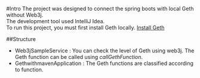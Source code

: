 #Intro
The project was designed to connect the spring boots with local Geth without Web3j.  
The development tool used IntelliJ Idea.  
To run this project, you must first install Geth locally. [Install Geth](https://github.com/ethereum/go-ethereum)

##Structure
* Web3jSampleService : You can check the level of Geth using web3j. The Geth function can be called using *callGethFunction*.
* GethwithmavenApplication : The Geth functions are classified according to function.